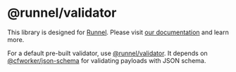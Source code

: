 # @runnel/validator

This library is designed for [Runnel](https://docs.runnel.run/). Please visit [our documentation](https://docs.runnel.run/) and learn more.

For a default pre-built validator, use [@runnel/validator](https://www.npmjs.com/package/@runnel/validator). It depends on [@cfworker/json-schema](https://github.com/cfworker/cfworker/blob/main/packages/json-schema/README.md) for validating payloads with JSON schema.
